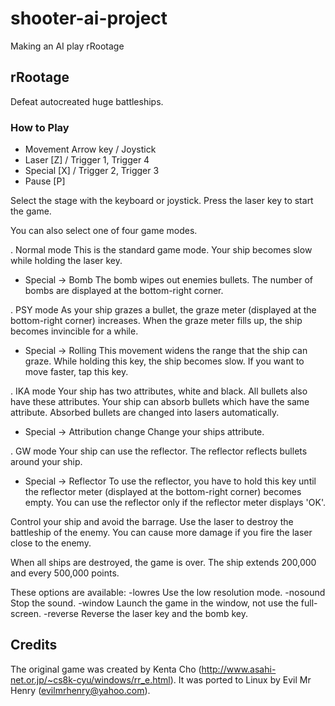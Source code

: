 shooter-ai-project
==================

Making an AI play rRootage

## rRootage

Defeat autocreated huge battleships.

### How to Play

 - Movement  Arrow key / Joystick
 - Laser     [Z]       / Trigger 1, Trigger 4
 - Special   [X]       / Trigger 2, Trigger 3
 - Pause     [P]

Select the stage with the keyboard or joystick.
Press the laser key to start the game.

You can also select one of four game modes.

. Normal mode
 This is the standard game mode.
 Your ship becomes slow while holding the laser key.
 - Special -> Bomb
 The bomb wipes out enemies bullets.
 The number of bombs are displayed at the bottom-right corner.

. PSY mode
 As your ship grazes a bullet, the graze meter (displayed at the bottom-right corner) increases.
 When the graze meter fills up, the ship becomes invincible for a while.
 - Special -> Rolling
 This movement widens the range that the ship can graze.
 While holding this key, the ship becomes slow.
 If you want to move faster, tap this key.

. IKA mode
 Your ship has two attributes, white and black.
 All bullets also have these attributes. Your ship can absorb bullets which have the same attribute.
 Absorbed bullets are changed into lasers automatically.
 - Special -> Attribution change
 Change your ships attribute.

. GW mode
 Your ship can use the reflector.
 The reflector reflects bullets around your ship.
 - Special -> Reflector
 To use the reflector, you have to hold this key until the reflector meter (displayed at the bottom-right corner) becomes empty.
 You can use the reflector only if the reflector meter displays 'OK'.

Control your ship and avoid the barrage.
Use the laser to destroy the battleship of the enemy.
You can cause more damage if you fire the laser close to the enemy.

When all ships are destroyed, the game is over.
The ship extends 200,000 and every 500,000 points.

These options are available:
 -lowres        Use the low resolution mode.
 -nosound       Stop the sound.
 -window        Launch the game in the window, not use the full-screen.
 -reverse       Reverse the laser key and the bomb key.


## Credits
The original game was created by Kenta Cho (http://www.asahi-net.or.jp/~cs8k-cyu/windows/rr_e.html). It was ported to Linux by Evil Mr Henry (evilmrhenry@yahoo.com).